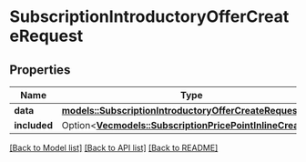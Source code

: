 # SubscriptionIntroductoryOfferCreateRequest

## Properties

Name | Type | Description | Notes
------------ | ------------- | ------------- | -------------
**data** | [**models::SubscriptionIntroductoryOfferCreateRequestData**](SubscriptionIntroductoryOfferCreateRequest_data.md) |  | 
**included** | Option<[**Vec<models::SubscriptionPricePointInlineCreate>**](SubscriptionPricePointInlineCreate.md)> |  | [optional]

[[Back to Model list]](../README.md#documentation-for-models) [[Back to API list]](../README.md#documentation-for-api-endpoints) [[Back to README]](../README.md)


